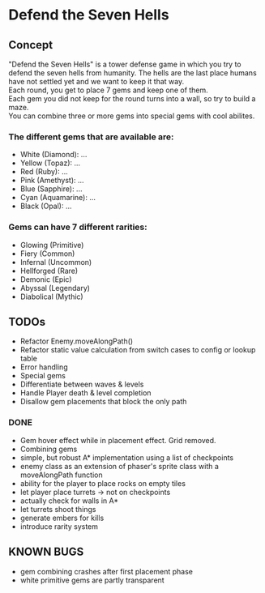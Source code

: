# Defend the Seven Hells

## Concept
"Defend the Seven Hells" is a tower defense game in which you try to defend the seven hells from humanity. The hells are the last place humans have not settled yet and we want to keep it that way.  
Each round, you get to place 7 gems and keep one of them.  
Each gem you did not keep for the round turns into a wall, so try to build a maze.  
You can combine three or more gems into special gems with cool abilites.  

### The different gems that are available are:
* White (Diamond): ...
* Yellow (Topaz): ...
* Red (Ruby): ...
* Pink (Amethyst): ...
* Blue (Sapphire): ...
* Cyan (Aquamarine): ...
* Black (Opal): ...  
### Gems can have 7 different rarities:
* Glowing (Primitive)
* Fiery (Common)
* Infernal (Uncommon)
* Hellforged (Rare)
* Demonic (Epic)
* Abyssal (Legendary)
* Diabolical (Mythic)  

## TODOs
* Refactor Enemy.moveAlongPath()
* Refactor static value calculation from switch cases to config or lookup table
* Error handling
* Special gems
* Differentiate between waves & levels
* Handle Player death & level completion  
* Disallow gem placements that block the only path 

### DONE
* Gem hover effect while in placement effect. Grid removed.
* Combining gems
* simple, but robust A* implementation using a list of checkpoints
* enemy class as an extension of phaser's sprite class with a moveAlongPath function
* ability for the player to place rocks on empty tiles 
* let player place turrets -> not on checkpoints
* actually check for walls in A*
* let turrets shoot things
* generate embers for kills
* introduce rarity system  
  
## KNOWN BUGS
* gem combining crashes after first placement phase
* white primitive gems are partly transparent